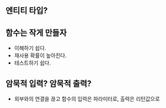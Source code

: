 ## 엔티티 타입?

## 함수는 작게 만들자
- 이해하기 쉽다.
- 재사용 확률이 높아진다.
- 테스트하기 쉽다.

## 암묵적 입력? 암묵적 출력?
 - 외부와의 연결을 끊고 함수의 입력은 파라미터로, 출력은 리턴값으로
